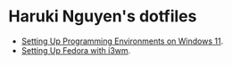 # Haruki Nguyen's dotfiles

- [Setting Up Programming Environments on Windows 11](./wikies/Windows11/Windows-11.md).
- [Setting Up Fedora with i3wm](./wikies/Fedora/Fedora.md).

